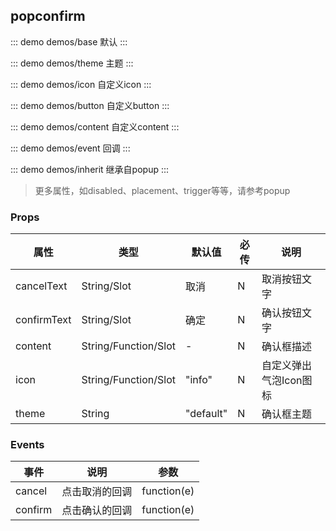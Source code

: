 ## popconfirm 

::: demo demos/base 默认
:::

::: demo demos/theme 主题
:::

::: demo demos/icon 自定义icon
:::

::: demo demos/button 自定义button
:::

::: demo demos/content 自定义content
:::

::: demo demos/event 回调
:::

::: demo demos/inherit 继承自popup
:::
> 更多属性，如disabled、placement、trigger等等，请参考popup

### Props
|  属性  |  类型  |  默认值  |  必传  |  说明  |
| ----- | ----- | ----- | ----- | ----- |
| cancelText |  String/Slot | 取消 | N | 取消按钮文字 |
| confirmText |  String/Slot | 确定 | N | 确认按钮文字 |
| content | String/Function/Slot | - | N | 确认框描述 |
| icon | String/Function/Slot | "info" | N | 自定义弹出气泡Icon图标 |
| theme | String | "default" | N | 确认框主题 |



### Events
|  事件  |  说明  |  参数  |
| ----- | ----- | ----- | 
| cancel | 点击取消的回调 | function(e) |
| confirm | 点击确认的回调 | function(e) |


